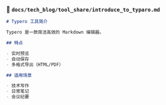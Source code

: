 ### 📄 `docs/tech_blog/tool_share/introduce_to_typaro.md`

```markdown
# Typero 工具简介

Typero 是一款简洁高效的 Markdown 编辑器。

## 特点

- 实时预览
- 自动保存
- 多格式导出（HTML/PDF）

## 适用场景

- 技术写作
- 日常笔记
- 会议纪要